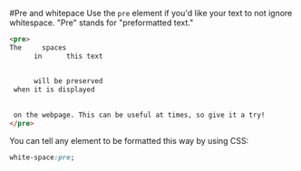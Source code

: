 #Pre and whitepace
Use the `pre` element if you'd like your text to not ignore whitespace. "Pre" stands for "preformatted text."
```html
<pre>
The     spaces
      in      this text
      
      
      will be preserved
 when it is displayed
 
 
 on the webpage. This can be useful at times, so give it a try!
</pre>
```

You can tell any element to be formatted this way by using CSS:
```css
white-space:pre;
```
